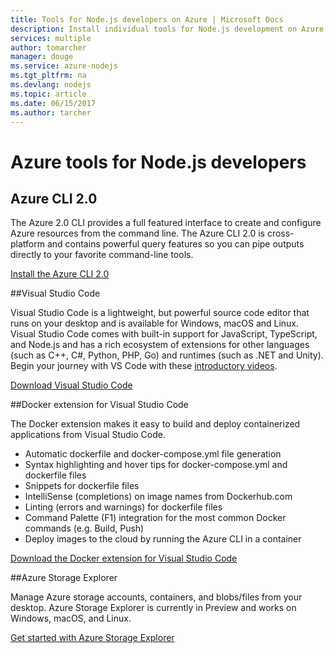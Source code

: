 ```yaml
---
title: Tools for Node.js developers on Azure | Microsoft Docs
description: Install individual tools for Node.js development on Azure
services: multiple
author: tomarcher
manager: douge
ms.service: azure-nodejs
ms.tgt_pltfrm: na
ms.devlang: nodejs
ms.topic: article
ms.date: 06/15/2017
ms.author: tarcher
---
```


# Azure tools for Node.js developers

## Azure CLI 2.0
The Azure 2.0 CLI provides a full featured interface to create and configure Azure resources from the command line. The Azure CLI 2.0 is cross-platform and contains powerful query features so you can pipe outputs directly to your favorite command-line tools.

[Install the Azure CLI 2.0](https://docs.microsoft.com/cli/azure/install-az-cli2)

##Visual Studio Code

Visual Studio Code is a lightweight, but powerful source code editor that runs on your desktop and is available for Windows, macOS and Linux. Visual Studio Code comes with built-in support for JavaScript, TypeScript, and Node.js and has a rich ecosystem of extensions for other languages (such as C++, C#, Python, PHP, Go) and runtimes (such as .NET and Unity). Begin your journey with VS Code with these [introductory videos](https://code.visualstudio.com/docs/introvideos/overview).

[Download Visual Studio Code](https://code.visualstudio.com/download)

##Docker extension for Visual Studio Code

The Docker extension makes it easy to build and deploy containerized applications from Visual Studio Code.
- Automatic dockerfile and docker-compose.yml file generation
- Syntax highlighting and hover tips for docker-compose.yml and dockerfile files
- Snippets for dockerfile files
- IntelliSense (completions) on image names from Dockerhub.com
- Linting (errors and warnings) for dockerfile files
- Command Palette (F1) integration for the most common Docker commands (e.g. Build, Push)
- Deploy images to the cloud by running the Azure CLI in a container

[Download the Docker extension for Visual Studio Code](https://marketplace.visualstudio.com/items?itemName=PeterJausovec.vscode-docker)

##Azure Storage Explorer

Manage Azure storage accounts, containers, and blobs/files from your desktop. Azure Storage Explorer is currently in Preview and works on Windows, macOS, and Linux.

[Get started with Azure Storage Explorer](../vs-azure-tools-storage-manage-with-storage-explorer.md)
